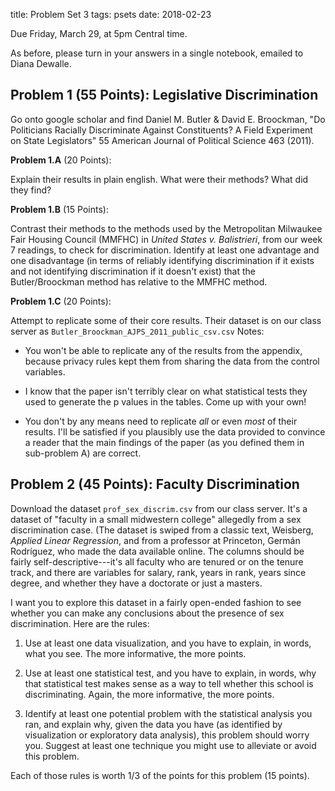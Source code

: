 title: Problem Set 3
tags: psets
date: 2018-02-23

Due Friday, March 29, at 5pm Central time. 

As before, please turn in your answers in a single notebook, emailed to Diana Dewalle. 

## Problem 1 (55 Points): Legislative Discrimination

Go onto google scholar and find Daniel M. Butler & David E. Broockman, "Do Politicians Racially Discriminate Against Constituents? A Field Experiment on State Legislators" 55 American Journal of Political Science 463 (2011). 

**Problem 1.A** (20 Points):

Explain their results in plain english.  What were their methods?  What did they find?

**Problem 1.B** (15 Points):

Contrast their methods to the methods used by the  Metropolitan Milwaukee Fair Housing Council (MMFHC) in *United States v. Balistrieri*, from our week 7 readings, to check for discrimination.  Identify at least one advantage and one disadvantage (in terms of reliably identifying discrimination if it exists and not identifying discrimination if it doesn't exist) that the Butler/Broockman method has relative to the MMFHC method.

**Problem 1.C** (20 Points):

Attempt to replicate some of their core results. Their dataset is on our class server as `Butler_Broockman_AJPS_2011_public_csv.csv`  Notes: 

- You won't be able to replicate any of the results from the appendix, because privacy rules kept them from sharing the data from the control variables. 

- I know that the paper isn't terribly clear on what statistical tests they used to generate the p values in the tables. Come up with your own!

- You don't by any means need to replicate *all* or even *most* of their results.  I'll be satisfied if you plausibly use the data provided to convince a reader that the main findings of the paper (as you defined them in sub-problem A) are correct.


## Problem 2 (45 Points): Faculty Discrimination

Download the dataset `prof_sex_discrim.csv` from our class server.  It's a dataset of "faculty in a small midwestern college" allegedly from a sex discrimination case. (The dataset is swiped from a classic text, Weisberg, *Applied Linear Regression*, and from a professor at Princeton, Germán Rodríguez, who made the data available online. The columns should be fairly self-descriptive---it's all faculty who are tenured or on the tenure track, and there are variables for salary, rank, years in rank, years since degree, and whether they have a doctorate or just a masters.

I want you to explore this dataset in a fairly open-ended fashion to see whether you can make any conclusions about the presence of sex discrimination.  Here are the rules: 

1.  Use at least one data visualization, and you have to explain, in words, what you see.  The more informative, the more points. 

2. Use at least one statistical test, and you have to explain, in words, why that statistical test makes sense as a way to tell whether this school is discriminating.  Again, the more informative, the more points.  

3. Identify at least one potential problem with the statistical analysis you ran, and explain why, given the data you have (as identified by visualization or exploratory data analysis), this problem should worry you. Suggest at least one technique you might use to alleviate or avoid this problem. 

Each of those rules is worth 1/3 of the points for this problem (15 points).

